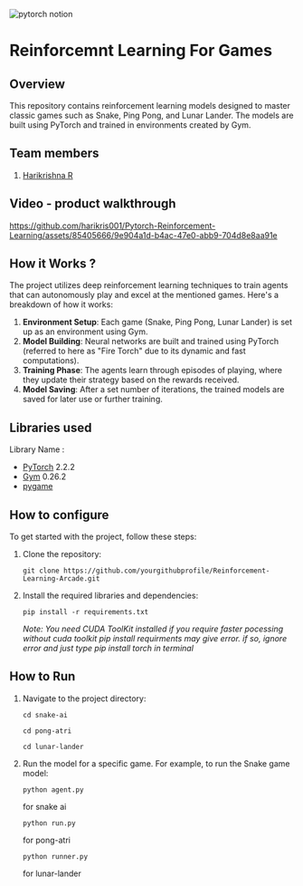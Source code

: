 
![pytorch notion](https://github.com/TH-Activities/saturday-hack-night-template/assets/117498997/b3a31a3d-5852-48ab-86ab-1fe5dd336551)




# Reinforcemnt Learning For Games

## Overview
This repository contains reinforcement learning models designed to master classic games such as Snake, Ping Pong, and Lunar Lander. The models are built using PyTorch and trained in environments created by Gym.
## Team members
1. [Harikrishna R](https://github.com/harikris001)
## Video - product walkthrough



https://github.com/harikris001/Pytorch-Reinforcement-Learning/assets/85405666/9e904a1d-b4ac-47e0-abb9-704d8e8aa91e






## How it Works ?

The project utilizes deep reinforcement learning techniques to train agents that can autonomously play and excel at the mentioned games. Here's a breakdown of how it works:

1.  **Environment Setup**: Each game (Snake, Ping Pong, Lunar Lander) is set up as an environment using Gym.
2.  **Model Building**: Neural networks are built and trained using PyTorch (referred to here as "Fire Torch" due to its dynamic and fast computations).
3.  **Training Phase**: The agents learn through episodes of playing, where they update their strategy based on the rewards received.
4.  **Model Saving**: After a set number of iterations, the trained models are saved for later use or further training.
## Libraries used
Library Name :
- [PyTorch](https://pytorch.org/docs/stable/index.html) 2.2.2
- [Gym](https://openai.com/research/openai-gym-beta) 0.26.2
- [pygame](https://www.pygame.org/docs/)

## How to configure
To get started with the project, follow these steps:

1. Clone the repository:
    ```
    git clone https://github.com/yourgithubprofile/Reinforcement-Learning-Arcade.git
    ```
2. Install the required libraries and dependencies:
   ```
   pip install -r requirements.txt
   ```

   *Note: You need CUDA ToolKit installed if you require faster pocessing without cuda toolkit pip install requirments may give error. if so, ignore error and just type pip install torch in terminal*
## How to Run
1. Navigate to the project directory:
   ```
   cd snake-ai
   ```
   ```
   cd pong-atri
   ```
   ```
   cd lunar-lander
   ```
2. Run the model for a specific game. For example, to run the Snake game model:
   ```
   python agent.py 
   ```
   for snake ai
   ```
   python run.py
   ```
   for pong-atri
   ```
   python runner.py
   ```
   for lunar-lander
